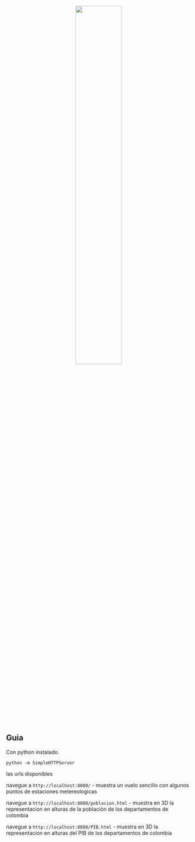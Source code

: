 <p align="center">
    <a href="http://cesiumjs.org/">
        <img src="https://github.com/AnalyticalGraphicsInc/cesium/wiki/logos/Cesium_Logo_Color.jpg" width="50%" />
    </a>
</p>


Guia
------------

Con python instalado.

```
python -m SimpleHTTPServer
```

las urls disponibles


navegue a `http://localhost:8080/` - muestra un vuelo sencillo con algunos puntos de estaciones metereologicas

navegue a `http://localhost:8080/poblacion.html` - muestra en 3D la representacion en alturas de la poblaciòn de los departamentos de colombia

navegue a `http://localhost:8080/PIB.html` - muestra en 3D la representacion en alturas del PIB de los departamentos de colombia
